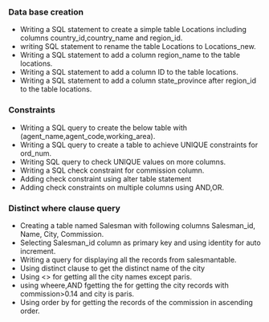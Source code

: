 ### Data base creation ###
- Writing a SQL statement to create a simple table Locations including columns                     country_id,country_name and region_id.        
- writing SQL statement to rename the table Locations to Locations_new. 
- Writing a SQL statement to add a column region_name to the table locations. 
- Writing a SQL statement to add a column ID to the table locations.  
- Writing a SQL statement to add a column state_province after region_id to the table locations. 

### Constraints ###
- Writing a SQL query to create the below table with (agent_name,agent_code,working_area).
- Writing a SQL query to create a table to achieve UNIQUE constraints for ord_num.
- Writing SQL query to check UNIQUE values on more columns.
- Writing a SQL check constraint for commission column.
- Adding check constraint using alter table statement
- Adding check constraints on multiple columns using AND,OR.

### Distinct where clause query ###
- Creating a table named Salesman with following columns Salesman_id, Name, City, Commission.
-  Selecting Salesman_id column as primary key and using identity for auto increment.
-  Writing a query for displaying all the records from salesmantable.
-  Using distinct clause to get the distinct name of the city
-  Using <> for getting all the city names except paris.
-  using wheere,AND fgetting the for getting the city records with commission>0.14 and city is      paris.
-  Using order by for getting the records of the commission in ascending order. 


